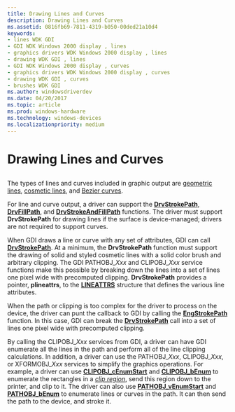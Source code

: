 ```yaml
---
title: Drawing Lines and Curves
description: Drawing Lines and Curves
ms.assetid: 0816fb69-7811-4319-b050-00ded21a10d4
keywords:
- lines WDK GDI
- GDI WDK Windows 2000 display , lines
- graphics drivers WDK Windows 2000 display , lines
- drawing WDK GDI , lines
- GDI WDK Windows 2000 display , curves
- graphics drivers WDK Windows 2000 display , curves
- drawing WDK GDI , curves
- brushes WDK GDI
ms.author: windowsdriverdev
ms.date: 04/20/2017
ms.topic: article
ms.prod: windows-hardware
ms.technology: windows-devices
ms.localizationpriority: medium
---
```


# Drawing Lines and Curves


## <span id="ddk_drawing_lines_and_curves_gg"></span><span id="DDK_DRAWING_LINES_AND_CURVES_GG"></span>


The types of lines and curves included in graphic output are [geometric lines](geometric-wide-lines.md), [cosmetic lines](cosmetic-lines.md), and [Bezier curves](bezier-curves.md).

For line and curve output, a driver can support the [**DrvStrokePath**](https://msdn.microsoft.com/library/windows/hardware/ff556316), [**DrvFillPath**](https://msdn.microsoft.com/library/windows/hardware/ff556220), and [**DrvStrokeAndFillPath**](https://msdn.microsoft.com/library/windows/hardware/ff556311) functions. The driver must support **DrvStrokePath** for drawing lines if the surface is device-managed; drivers are not required to support curves.

When GDI draws a line or curve with any set of attributes, GDI can call [**DrvStrokePath**](https://msdn.microsoft.com/library/windows/hardware/ff556316). At a minimum, the **DrvStrokePath** function must support the drawing of solid and styled cosmetic lines with a solid color brush and arbitrary clipping. The GDI PATHOBJ\_*Xxx* and CLIPOBJ\_*Xxx* service functions make this possible by breaking down the lines into a set of lines one pixel wide with precomputed clipping. **DrvStrokePath** provides a pointer, **plineattrs**, to the [**LINEATTRS**](https://msdn.microsoft.com/library/windows/hardware/ff568195) structure that defines the various line attributes.

When the path or clipping is too complex for the driver to process on the device, the driver can punt the callback to GDI by calling the [**EngStrokePath**](https://msdn.microsoft.com/library/windows/hardware/ff565033) function. In this case, GDI can break the [**DrvStrokePath**](https://msdn.microsoft.com/library/windows/hardware/ff556316) call into a set of lines one pixel wide with precomputed clipping.

By calling the CLIPOBJ\_*Xxx* services from GDI, a driver can have GDI enumerate all the lines in the path and perform all of the line clipping calculations. In addition, a driver can use the PATHOBJ\_*Xxx*, CLIPOBJ\_*Xxx*, or XFORMOBJ\_*Xxx* services to simplify the graphics operations. For example, a driver can use [**CLIPOBJ\_cEnumStart**](https://msdn.microsoft.com/library/windows/hardware/ff539421) and [**CLIPOBJ\_bEnum**](https://msdn.microsoft.com/library/windows/hardware/ff539420) to enumerate the rectangles in a [*clip region*](https://msdn.microsoft.com/library/windows/hardware/ff556274#wdkgloss-clip-region), send this region down to the printer, and clip to it. The driver can also use [**PATHOBJ\_vEnumStart**](https://msdn.microsoft.com/library/windows/hardware/ff568856) and [**PATHOBJ\_bEnum**](https://msdn.microsoft.com/library/windows/hardware/ff568851) to enumerate lines or curves in the path. It can then send the path to the device, and stroke it.

 

 





